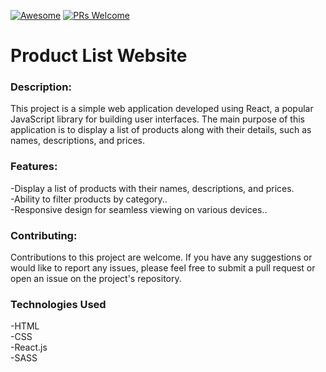 [![Awesome](https://awesome.re/badge-flat2.svg)](https://github.com/zbetcheckin/Security_list)
[![PRs Welcome](https://img.shields.io/badge/PRs-welcome-brightgreen.svg?style=flat-square)](http://makeapullrequest.com)


# Product List Website

### Description:
This project is a simple web application developed using React, a popular JavaScript library for building user interfaces. The main purpose of this application is to display a list of products along with their details, such as names, descriptions, and prices.


### Features:

-Display a list of products with their names, descriptions, and prices. <br>
-Ability to filter products by category..<br>
-Responsive design for seamless viewing on various devices..<br>

### Contributing:
Contributions to this project are welcome. If you have any suggestions or would like to report any issues, please feel free to submit a pull request or open an issue on the project's repository.

### Technologies Used
-HTML<br>
-CSS<br>
-React.js<br>
-SASS


